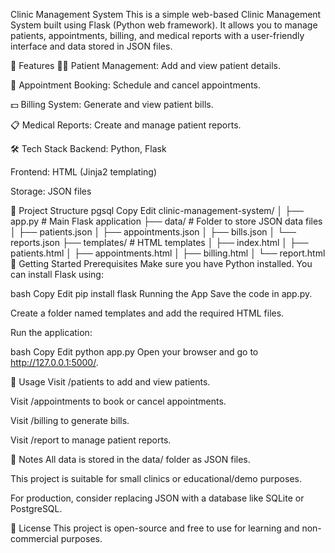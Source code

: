 Clinic Management System
This is a simple web-based Clinic Management System built using Flask (Python web framework). It allows you to manage patients, appointments, billing, and medical reports with a user-friendly interface and data stored in JSON files.

🚀 Features
👨‍⚕️ Patient Management: Add and view patient details.

📅 Appointment Booking: Schedule and cancel appointments.

💵 Billing System: Generate and view patient bills.

📋 Medical Reports: Create and manage patient reports.

🛠️ Tech Stack
Backend: Python, Flask

Frontend: HTML (Jinja2 templating)

Storage: JSON files

📁 Project Structure
pgsql
Copy
Edit
clinic-management-system/
│
├── app.py                    # Main Flask application
├── data/                     # Folder to store JSON data files
│   ├── patients.json
│   ├── appointments.json
│   ├── bills.json
│   └── reports.json
├── templates/                # HTML templates
│   ├── index.html
│   ├── patients.html
│   ├── appointments.html
│   ├── billing.html
│   └── report.html
🏁 Getting Started
Prerequisites
Make sure you have Python installed. You can install Flask using:

bash
Copy
Edit
pip install flask
Running the App
Save the code in app.py.

Create a folder named templates and add the required HTML files.

Run the application:

bash
Copy
Edit
python app.py
Open your browser and go to http://127.0.0.1:5000/.

📝 Usage
Visit /patients to add and view patients.

Visit /appointments to book or cancel appointments.

Visit /billing to generate bills.

Visit /report to manage patient reports.

📌 Notes
All data is stored in the data/ folder as JSON files.

This project is suitable for small clinics or educational/demo purposes.

For production, consider replacing JSON with a database like SQLite or PostgreSQL.

📄 License
This project is open-source and free to use for learning and non-commercial purposes.
